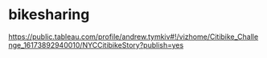 # bikesharing
https://public.tableau.com/profile/andrew.tymkiv#!/vizhome/Citibike_Challenge_16173892940010/NYCCitibikeStory?publish=yes
